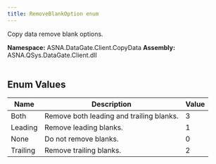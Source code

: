 ```yaml
---
title: RemoveBlankOption enum
---
```


Copy data remove blank options.

**Namespace:** ASNA.DataGate.Client.CopyData
**Assembly:** ASNA.QSys.DataGate.Client.dll
<br>
<br>

## Enum Values

| Name | Description | Value
| --- | --- | --- 
| Both | Remove both leading and trailing blanks. | 3 |
| Leading | Remove leading blanks. | 1 |
| None | Do not remove blanks. | 0 |
| Trailing | Remove trailing blanks. | 2 |
